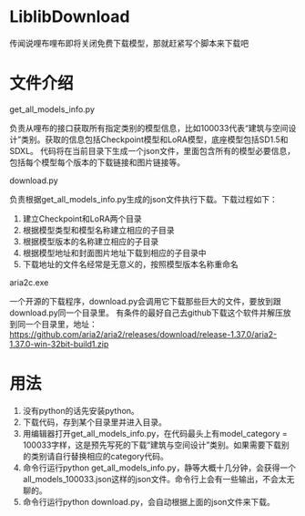 # LiblibDownload
传闻说哩布哩布即将关闭免费下载模型，那就赶紧写个脚本来下载吧

# 文件介绍

get_all_models_info.py

负责从哩布的接口获取所有指定类别的模型信息，比如100033代表“建筑与空间设计”类别。获取的信息包括Checkpoint模型和LoRA模型，底座模型包括SD1.5和SDXL。
代码将在当前目录下生成一个json文件，里面包含所有的模型必要信息，包括每个模型每个版本的下载链接和图片链接等。

download.py

负责根据get_all_models_info.py生成的json文件执行下载。下载过程如下：
1. 建立Checkpoint和LoRA两个目录
2. 根据模型类型和模型名称建立相应的子目录
3. 根据模型版本的名称建立相应的子目录
4. 根据模型地址和封面图片地址下载到相应的子目录中
5. 下载地址的文件名经常是无意义的，按照模型版本名称重命名

aria2c.exe

一个开源的下载程序，download.py会调用它下载那些巨大的文件，要放到跟download.py同一个目录里。
有条件的最好自己去github下载这个软件并解压放到同一个目录里，地址：
https://github.com/aria2/aria2/releases/download/release-1.37.0/aria2-1.37.0-win-32bit-build1.zip


# 用法

1. 没有python的话先安装python。
2. 下载代码，存到某个目录里并进入目录。
3. 用编辑器打开get_all_models_info.py，在代码最头上有model_category = 100033字样，这是预先写死的下载“建筑与空间设计”类别。如果需要下载别的类别请自行替换相应的category代码。
4. 命令行运行python get_all_models_info.py，静等大概十几分钟，会获得一个all_models_100033.json这样的json文件。命令行上会有一些输出，不会太无聊的。
5. 命令行运行python download.py，会自动根据上面的json文件来下载。
